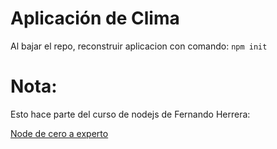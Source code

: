 # Aplicación de Clima

Al bajar el repo, reconstruir aplicacion con comando:
```npm init```

# Nota:
Esto hace parte del curso de nodejs de Fernando Herrera:

[Node de cero a experto](https://fernando-herrera.com/#/curso/node-cero-experto)